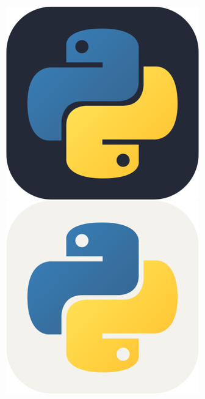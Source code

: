 ![My Skills](https://raw.githubusercontent.com/MikeBidinger/MikeBidinger/main/icons/Python-Dark.svg)
![My Skills](https://raw.githubusercontent.com/MikeBidinger/MikeBidinger/main/icons/Python-Light.svg)
